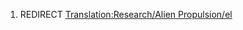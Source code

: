 1.  REDIRECT [Translation:Research/Alien
    Propulsion/el](Translation:Research/Alien_Propulsion/el "wikilink")
